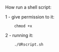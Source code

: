 How run a shell script:

  1 - give permission to it:

        chmod +x

  2 - running it:

        ./URscript.sh
          
